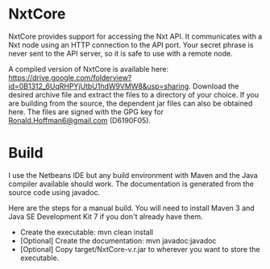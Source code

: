 NxtCore
=======

NxtCore provides support for accessing the Nxt API.  It communicates with a Nxt node using an HTTP connection to the API port.  Your secret phrase is never sent to the API server, so it is safe to use with a remote node.

A compiled version of NxtCore is available here: https://drive.google.com/folderview?id=0B1312_6UqRHPYjUtbU1hdW9VMW8&usp=sharing.  Download the desired archive file and extract the files to a directory of your choice.  If you are building from the source, the dependent jar files can also be obtained here.  The files are signed with the GPG key for Ronald.Hoffman6@gmail.com (D6190F05).


Build
=====

I use the Netbeans IDE but any build environment with Maven and the Java compiler available should work.  The documentation is generated from the source code using javadoc.

Here are the steps for a manual build.  You will need to install Maven 3 and Java SE Development Kit 7 if you don't already have them.

  - Create the executable: mvn clean install
  - [Optional] Create the documentation: mvn javadoc:javadoc
  - [Optional] Copy target/NxtCore-v.r.jar to wherever you want to store the executable.
